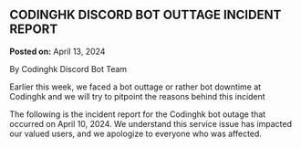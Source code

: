 ## CODINGHK DISCORD BOT OUTTAGE INCIDENT REPORT
**Posted on:** April 13, 2024

By Codinghk Discord Bot Team

Earlier this week, we faced a bot outtage or rather bot downtime at Codinghk
and we will try to pitpoint the reasons behind this incident

The following is the incident report for the Codinghk bot outage that occurred on April 10, 2024.
We understand this service issue has impacted our valued users, and we apologize to everyone who was affected.
